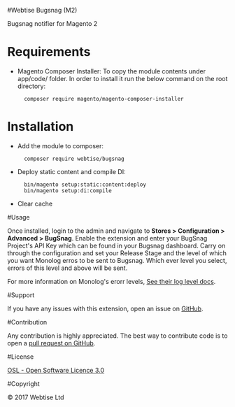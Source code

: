 #Webtise Bugsnag (M2)

Bugsnag notifier for Magento 2

# Requirements

- Magento Composer Installer: To copy the module contents under app/code/ folder.
In order to install it run the below command on the root directory:

        composer require magento/magento-composer-installer

# Installation

- Add the module to composer:

        composer require webtise/bugsnag

- Deploy static content and compile DI:

        bin/magento setup:static:content:deploy
        bin/magento setup:di:compile

- Clear cache

#Usage

Once installed, login to the admin and navigate to **Stores > Configuration > Advanced > BugSnag**. Enable the extension and enter your BugSnag Project's API Key which can be found in your Bugsnag dashboard. Carry on through the configuration and set your Release Stage and the level of which you want Monolog erros to be sent to Bugsnag. Which ever level you select, errors of this level and above will be sent.

For more information on Monolog's erorr levels, [See their log level docs](https://github.com/Seldaek/monolog/blob/master/doc/01-usage.md#log-levels).

#Support

If you have any issues with this extension, open an issue on [GitHub](https://github.com/Webtise/bugsnag-magento2/issues).

#Contribution

Any contribution is highly appreciated. The best way to contribute code is to open a [pull request on GitHub](https://help.github.com/articles/using-pull-requests).

#License

[OSL - Open Software Licence 3.0](http://opensource.org/licenses/osl-3.0.php)

#Copyright

&copy; 2017 Webtise Ltd
